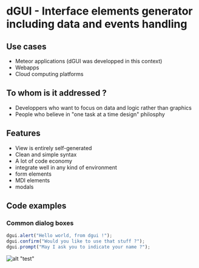 # dGUI - Interface elements generator including data and events handling

## Use cases
* Meteor applications (dGUI was developped in this context)
* Webapps
* Cloud computing platforms
## To whom is it addressed ?
* Developpers who want to focus on data and logic rather than graphics
* People who believe in "one task at a time design" philosphy
## Features
* View is entirely self-generated
* Clean and simple syntax
* A lot of code economy
* integrate well in any kind of environment
* form elements
* MDI elements
* modals
## Code examples
### Common dialog boxes
```javascript
dgui.alert("Hello world, from dgui !");
dgui.confirm("Would you like to use that stuff ?");
dgui.prompt("May I ask you to indicate your name ?");

```
![alt "test"](examples/commonDialogsBoxes)